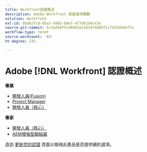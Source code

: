 ```yaml
---
title: Workfront認證概述
description: Adobe Workfront 認證選項概觀
solution: Workfront
exl-id: 0bd627c8-6ba2-49bb-b0e7-477d61b6ce3e
source-git-commit: bc3ad48f5c48943a14d1974b0971c74154b9ef7a
workflow-type: tm+mt
source-wordcount: '43'
ht-degree: 23%

---
```


# Adobe [!DNL Workfront] 認證概述

**專業**

* [開發人員(Fusion)](/help/certifications/aw/aw-fusion-p-developer.md) <!--AD0-E902-->
* [Project Manager](/help/certifications/aw/aw-p-project-manager.md) <!--AD0-E903-->
* [開發人員（核心）](/help/certifications/aw/aw-core-p-developer.md) <!--AD0-E905-->

**專家**

* [開發人員（核心）](/help/certifications/aw/aw-core-e-developer.md) <!--AD0-E904-->
* [AEM增強型聯結器](/help/certifications/aw/aw-aem-e-connector.md) <!--AD0-E906-->

造訪 [更新您的認證](/help/certifications/renew.md) 頁面以檢視此產品是否提供續約選項。
